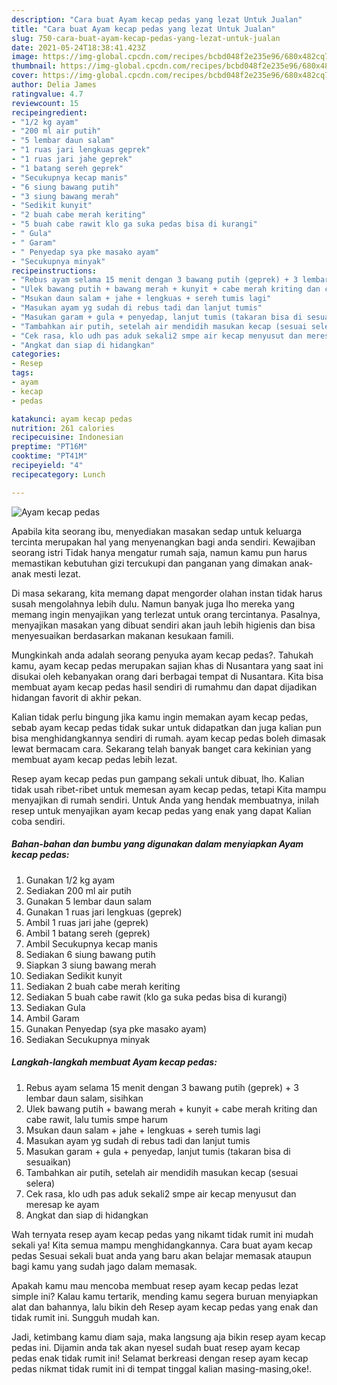 ```yaml
---
description: "Cara buat Ayam kecap pedas yang lezat Untuk Jualan"
title: "Cara buat Ayam kecap pedas yang lezat Untuk Jualan"
slug: 750-cara-buat-ayam-kecap-pedas-yang-lezat-untuk-jualan
date: 2021-05-24T18:38:41.423Z
image: https://img-global.cpcdn.com/recipes/bcbd048f2e235e96/680x482cq70/ayam-kecap-pedas-foto-resep-utama.jpg
thumbnail: https://img-global.cpcdn.com/recipes/bcbd048f2e235e96/680x482cq70/ayam-kecap-pedas-foto-resep-utama.jpg
cover: https://img-global.cpcdn.com/recipes/bcbd048f2e235e96/680x482cq70/ayam-kecap-pedas-foto-resep-utama.jpg
author: Delia James
ratingvalue: 4.7
reviewcount: 15
recipeingredient:
- "1/2 kg ayam"
- "200 ml air putih"
- "5 lembar daun salam"
- "1 ruas jari lengkuas geprek"
- "1 ruas jari jahe geprek"
- "1 batang sereh geprek"
- "Secukupnya kecap manis"
- "6 siung bawang putih"
- "3 siung bawang merah"
- "Sedikit kunyit"
- "2 buah cabe merah keriting"
- "5 buah cabe rawit klo ga suka pedas bisa di kurangi"
- " Gula"
- " Garam"
- " Penyedap sya pke masako ayam"
- "Secukupnya minyak"
recipeinstructions:
- "Rebus ayam selama 15 menit dengan 3 bawang putih (geprek) + 3 lembar daun salam, sisihkan"
- "Ulek bawang putih + bawang merah + kunyit + cabe merah kriting dan cabe rawit, lalu tumis smpe harum"
- "Msukan daun salam + jahe + lengkuas + sereh tumis lagi"
- "Masukan ayam yg sudah di rebus tadi dan lanjut tumis"
- "Masukan garam + gula + penyedap, lanjut tumis (takaran bisa di sesuaikan)"
- "Tambahkan air putih, setelah air mendidih masukan kecap (sesuai selera)"
- "Cek rasa, klo udh pas aduk sekali2 smpe air kecap menyusut dan meresap ke ayam"
- "Angkat dan siap di hidangkan"
categories:
- Resep
tags:
- ayam
- kecap
- pedas

katakunci: ayam kecap pedas 
nutrition: 261 calories
recipecuisine: Indonesian
preptime: "PT16M"
cooktime: "PT41M"
recipeyield: "4"
recipecategory: Lunch

---
```



![Ayam kecap pedas](https://img-global.cpcdn.com/recipes/bcbd048f2e235e96/680x482cq70/ayam-kecap-pedas-foto-resep-utama.jpg)

Apabila kita seorang ibu, menyediakan masakan sedap untuk keluarga tercinta merupakan hal yang menyenangkan bagi anda sendiri. Kewajiban seorang istri Tidak hanya mengatur rumah saja, namun kamu pun harus memastikan kebutuhan gizi tercukupi dan panganan yang dimakan anak-anak mesti lezat.

Di masa  sekarang, kita memang dapat mengorder olahan instan tidak harus susah mengolahnya lebih dulu. Namun banyak juga lho mereka yang memang ingin menyajikan yang terlezat untuk orang tercintanya. Pasalnya, menyajikan masakan yang dibuat sendiri akan jauh lebih higienis dan bisa menyesuaikan berdasarkan makanan kesukaan famili. 



Mungkinkah anda adalah seorang penyuka ayam kecap pedas?. Tahukah kamu, ayam kecap pedas merupakan sajian khas di Nusantara yang saat ini disukai oleh kebanyakan orang dari berbagai tempat di Nusantara. Kita bisa membuat ayam kecap pedas hasil sendiri di rumahmu dan dapat dijadikan hidangan favorit di akhir pekan.

Kalian tidak perlu bingung jika kamu ingin memakan ayam kecap pedas, sebab ayam kecap pedas tidak sukar untuk didapatkan dan juga kalian pun bisa menghidangkannya sendiri di rumah. ayam kecap pedas boleh dimasak lewat bermacam cara. Sekarang telah banyak banget cara kekinian yang membuat ayam kecap pedas lebih lezat.

Resep ayam kecap pedas pun gampang sekali untuk dibuat, lho. Kalian tidak usah ribet-ribet untuk memesan ayam kecap pedas, tetapi Kita mampu menyajikan di rumah sendiri. Untuk Anda yang hendak membuatnya, inilah resep untuk menyajikan ayam kecap pedas yang enak yang dapat Kalian coba sendiri.

<!--inarticleads1-->

##### Bahan-bahan dan bumbu yang digunakan dalam menyiapkan Ayam kecap pedas:

1. Gunakan 1/2 kg ayam
1. Sediakan 200 ml air putih
1. Gunakan 5 lembar daun salam
1. Gunakan 1 ruas jari lengkuas (geprek)
1. Ambil 1 ruas jari jahe (geprek)
1. Ambil 1 batang sereh (geprek)
1. Ambil Secukupnya kecap manis
1. Sediakan 6 siung bawang putih
1. Siapkan 3 siung bawang merah
1. Sediakan Sedikit kunyit
1. Sediakan 2 buah cabe merah keriting
1. Sediakan 5 buah cabe rawit (klo ga suka pedas bisa di kurangi)
1. Sediakan  Gula
1. Ambil  Garam
1. Gunakan  Penyedap (sya pke masako ayam)
1. Sediakan Secukupnya minyak




<!--inarticleads2-->

##### Langkah-langkah membuat Ayam kecap pedas:

1. Rebus ayam selama 15 menit dengan 3 bawang putih (geprek) + 3 lembar daun salam, sisihkan
1. Ulek bawang putih + bawang merah + kunyit + cabe merah kriting dan cabe rawit, lalu tumis smpe harum
1. Msukan daun salam + jahe + lengkuas + sereh tumis lagi
1. Masukan ayam yg sudah di rebus tadi dan lanjut tumis
1. Masukan garam + gula + penyedap, lanjut tumis (takaran bisa di sesuaikan)
1. Tambahkan air putih, setelah air mendidih masukan kecap (sesuai selera)
1. Cek rasa, klo udh pas aduk sekali2 smpe air kecap menyusut dan meresap ke ayam
1. Angkat dan siap di hidangkan




Wah ternyata resep ayam kecap pedas yang nikamt tidak rumit ini mudah sekali ya! Kita semua mampu menghidangkannya. Cara buat ayam kecap pedas Sesuai sekali buat anda yang baru akan belajar memasak ataupun bagi kamu yang sudah jago dalam memasak.

Apakah kamu mau mencoba membuat resep ayam kecap pedas lezat simple ini? Kalau kamu tertarik, mending kamu segera buruan menyiapkan alat dan bahannya, lalu bikin deh Resep ayam kecap pedas yang enak dan tidak rumit ini. Sungguh mudah kan. 

Jadi, ketimbang kamu diam saja, maka langsung aja bikin resep ayam kecap pedas ini. Dijamin anda tak akan nyesel sudah buat resep ayam kecap pedas enak tidak rumit ini! Selamat berkreasi dengan resep ayam kecap pedas nikmat tidak rumit ini di tempat tinggal kalian masing-masing,oke!.

